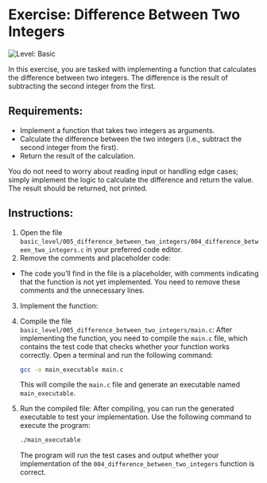 # Exercise: Difference Between Two Integers

![Level: Basic](https://img.shields.io/badge/Level-Basic-brightgreen)

In this exercise, you are tasked with implementing a function that calculates the difference between two integers. The difference is the result of subtracting the second integer from the first.

## Requirements:
- Implement a function that takes two integers as arguments.
- Calculate the difference between the two integers (i.e., subtract the second integer from the first).
- Return the result of the calculation.

You do not need to worry about reading input or handling edge cases; simply implement the logic to calculate the difference and return the value. The result should be returned, not printed.

## Instructions:
1. Open the file `basic_level/005_difference_between_two_integers/004_difference_between_two_integers.c` in your preferred code editor.
2. Remove the comments and placeholder code:
  - The code you’ll find in the file is a placeholder, with comments indicating that the function is not yet implemented. You need to remove these comments and the unnecessary lines.
3. Implement the function:

4. Compile the file `basic_level/005_difference_between_two_integers/main.c`:
    After implementing the function, you need to compile the `main.c` file, which contains the test code that checks whether your function works correctly. Open a terminal and run the following command:
    ```bash
    gcc -o main_executable main.c
    ```
    This will compile the `main.c` file and generate an executable named `main_executable`.

5. Run the compiled file:
    After compiling, you can run the generated executable to test your implementation. Use the following command to execute the program:
    ```bash
    ./main_executable
    ```
    The program will run the test cases and output whether your implementation of the `004_difference_between_two_integers` function is correct.


